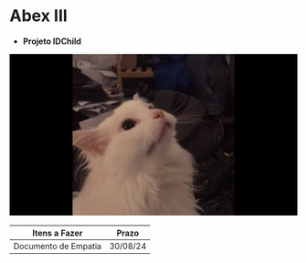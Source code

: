 # Abex III

- **Projeto IDChild**

![](./Video-de-gatinho-branco-miando-meme.jpg)

| Itens a Fazer | Prazo |
|---------------|  ---- |
| Documento de Empatia | 30/08/24 |
